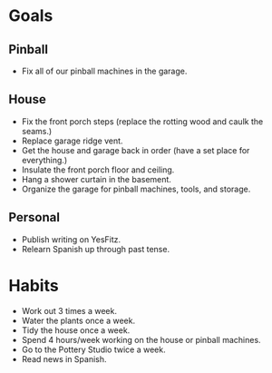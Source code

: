# Goals
## Pinball
* Fix all of our pinball machines in the garage.

## House
* Fix the front porch steps (replace the rotting wood and caulk the seams.)
* Replace garage ridge vent.
* Get the house and garage back in order (have a set place for everything.)
* Insulate the front porch floor and ceiling.
* Hang a shower curtain in the basement.
* Organize the garage for pinball machines, tools, and storage.

## Personal
* Publish writing on YesFitz.
* Relearn Spanish up through past tense.

# Habits
* Work out 3 times a week.
* Water the plants once a week.
* Tidy the house once a week.
* Spend 4 hours/week working on the house or pinball machines.
* Go to the Pottery Studio twice a week.
* Read news in Spanish.
